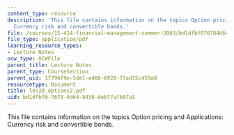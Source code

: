 ```yaml
---
content_type: resource
description: 'This file contains information on the topics Option pricing and Applications:
  Currency risk and convertible bonds.'
file: /courses/15-414-financial-management-summer-2003/bd1dfbf076784d6494586eb77afb07a1_lec20_options2.pdf
file_type: application/pdf
learning_resource_types:
- Lecture Notes
ocw_type: OCWFile
parent_title: Lecture Notes
parent_type: CourseSection
parent_uid: 17794f9e-5de1-e406-6928-77ad15c459a8
resourcetype: Document
title: lec20_options2.pdf
uid: bd1dfbf0-7678-4d64-9458-6eb77afb07a1
---
```

This file contains information on the topics Option pricing and Applications: Currency risk and convertible bonds.

